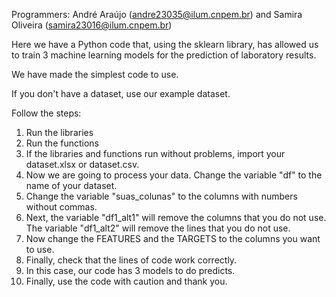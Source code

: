 Programmers: André Araújo (andre23035@ilum.cnpem.br) and Samira Oliveira (samira23016@ilum.cnpem.br)

Here we have a Python code that, using the sklearn library, has allowed us to train 3 machine learning models for the prediction of laboratory results.

We have made the simplest code to use.

If you don't have a dataset, use our example dataset.

Follow the steps:

1. Run the libraries
2. Run the functions
3. If the libraries and functions run without problems, import your dataset.xlsx or dataset.csv.
4. Now we are going to process your data. Change the variable "df" to the name of your dataset.
5. Change the variable "suas_colunas" to the columns with numbers without commas.
6. Next, the variable "df1_alt1" will remove the columns that you do not use. The variable "df1_alt2" will remove the lines that you do not use.
7. Now change the FEATURES and the TARGETS to the columns you want to use.
8. Finally, check that the lines of code work correctly.
9. In this case, our code has 3 models to do predicts.
10. Finally, use the code with caution and thank you.
